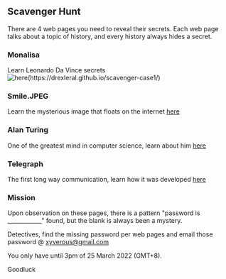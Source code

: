 ## Scavenger Hunt

There are 4 web pages you need to reveal their secrets. Each web page talks about a topic of history, and every history always hides a secret. 


### Monalisa
Learn Leonardo Da Vince secrets ![here(https://drexleral.github.io/scavenger-case1/)](https://drexleral.github.io/scavenger-case1/)

### Smile.JPEG
Learn the mysterious image that floats on the internet [here](https://drexleral.github.io/scavenger-case2/)

### Alan Turing
One of the greatest mind in computer science, learn about him [here](https://drexleral.github.io/scavenger-case3/)

### Telegraph
The first long way communication, learn how it was developed [here](https://drexleral.github.io/scavenger-case4/)


### Mission
Upon observation on these pages, there is a pattern "password is ____________" found, but the blank is always been a mystery.

Detectives, find the missing password per web pages and email those password @ xyverous@gmail.com

You only have until 3pm of 25 March 2022 (GMT+8).

Goodluck



